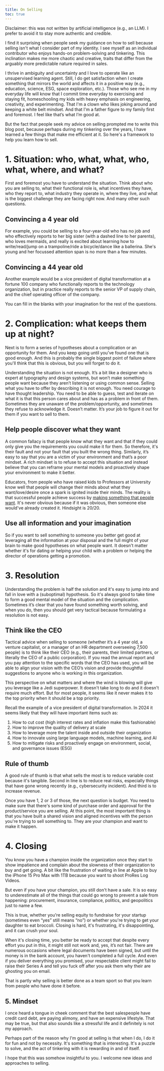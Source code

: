 ```yaml
---
title: On Selling
toc: true
---
```


Disclaimer: this was not written by artificial intelligence (e.g., an LLM). I prefer to avoid it to stay more authentic and credible.

I find it surprising when people seek my guidance on how to sell because selling isn't what I consider part of my identity. I see myself as an individual contributor who enjoys hands-on problem-solving and tinkering. This inclination makes me more chaotic and creative, traits that differ from the arguably more predictable nature required in sales.

I thrive in ambiguity and uncertainty and I love to operate like an unsupervised learning agent. Still, I do get satisfaction when I create something that mirrors the world and affects it in a positive way (e.g., education, science, ESG, space exploration, etc.). Those who see me in my everyday life will know that I commit time everyday to exercising and staying fit, homeschooling my kids with heavy emphasis on engineering, creativity, and experimenting. That I'm a clown who likes joking around and keeping a white belt mindset. And that I'm a father figure to my family first and foremost. I feel like that’s what I’m good at.

But the fact that people seek my advice on selling prompted me to write this blog post, because perhaps during my tinkering over the years, I have learned a few things that make me efficient at it. So here's a framework to help you learn how to sell.

# 1. Situation: who, what, what, who, what, where, and what?

First and foremost you have to understand the situation. Think about who you are selling to, what their functional role is, what incentives they have, who they report to, what industry they operate in, where they live, and what is the biggest challenge they are facing right now. And many other such questions.

## Convincing a 4 year old

For example, you could be selling to a four-year-old who has no job and who effectively reports to her big sister (with a dashed line to her parents), who loves mermaids, and really is excited about learning how to write/read/jump on a trampoline/ride a bicycle/dance like a ballerina. She's young and her focussed attention span is no more than a few minutes.

## Convincing a 44 year old

Another example would be a vice president of digital transformation at a fortune 100 company who functionally reports to the technology organization, but in practice really reports to the senior VP of supply chain, and the chief operating officer of the company.

You can fill in the blanks with your imagination for the rest of the questions.

# 2. Complication: what keeps them up at night?

Next is to form a series of hypotheses about a complication or an opportunity for them. And you keep going until you’ve found one that is good enough. And this is probably the single biggest point of failure where you'll think that this is obvious, but you will forget to do it.

Understanding the situation is not enough. It’s a bit like a designer who is expert at typography and design systems, but won’t make something people want because they aren’t listening or using common sense. Selling what you have to offer by describing it is not enough. You need courage to have thought leadership. You need to be able to guess, test and iterate on what it is that this person cares about and has as a problem in front of them. Sometimes they are unaware of the problem/opportunity, and sometimes they refuse to acknowledge it. Doesn’t matter. It’s your job to figure it out for them if you want to sell to them.

## Help people discover what they want

A common fallacy is that people know what they want and that if they could only give you the requirements you could make it for them. So therefore, it's their fault and not your fault that you built the wrong thing. Similarly, it’s easy to say that you are a victim of your environment and that’s a poor mindset. A rich mindset is to refuse to accept this situation and instead believe that you can reframe your mental models and proactively shape your environment to make it better.

Educators, from people who have raised kids to Professors at University know well that people will change their minds about what they want/love/desire once a spark is ignited inside their minds. The reality is that successful people achieve success by [making something that people want](http://www.paulgraham.com/good.html). It's never obvious because if it was obvious, then someone else would've already created it. Hindsight is 20/20.

## Use all information and your imagination

So if you want to sell something to someone you better get good at leveraging all the information at your disposal and the full might of your brain to make good hypotheses on what people want. It doesn't matter whether it's for dating or helping your child with a problem or helping the director of operations getting a promotion.

# 3. Resolution

Understanding the problem is half the solution and it's easy to jump into and fall in love with a (suboptimal) hypothesis. So it's always good to take time to form a good mental model of the situation and the complication. Sometimes it’s clear that you have found something worth solving, and when you do, then you should get very tactical because formulating a resolution is not easy.

## Think like the CEO

Tactical advice when selling to someone (whether it’s a 4 year old, a venture capitalist, or a manager of an HR department overseeing 7,500 people) is to think like their CEO (e.g., their parents, their limited partners, or literally the CEO of a public corporation). If you read the annual report and you pay attention to the specific words that the CEO has used, you will be able to align your vision with the CEO’s vision and provide thoughtful suggestions to anyone who is working in this organization.

This perspective on what matters and where the wind is blowing will give you leverage like a Jedi superpower. It doesn't take long to do and it doesn't require much effort. But for most people, it seems like it never makes it to the top priority when it should be a top priority.

Recall the example of a vice president of digital transformation. In 2024 it seems likely that they will have important items such as:

1. How to cut cost (high interest rates and inflation make this fashionable)
2. How to improve the quality of delivery at scale
3. How to leverage more the talent inside and outside their organization
4. How to innovate using large language models, machine learning, and AI
5. How to mitigate risks and proactively engage on environment, social, and governance issues (ESG)

## Rule of thumb

A good rule of thumb is that what sells the most is to reduce variable cost because it's tangible. Second in line is to reduce real risks, especially things that have gone wrong recently (e.g., cybersecurity incident). And third is to increase revenue.

Once you have 1, 2 or 3 of those, the next question is budget. You need to make sure that there's some kind of purchase order and approval for the product/service you are selling. At this point, the most important thing is that you have built a shared vision and aligned incentives with the person you're trying to sell something to. They are your champion and want to make it happen.

# 4. Closing

You know you have a champion inside the organization once they start to show impatience and complain about the slowness of their organization to buy and get going. A bit like the frustration of waiting in line at Apple to buy the iPhone 15 Pro Max with 1TB because you want to shoot ProRes Log Videos.

But even if you have your champion, you still don't have a sale. It is so easy to underestimate all of the things that could go wrong to prevent a sale from happening: procurement, insurance, compliance, politics, and geopolitics just to name a few.

This is true, whether you're selling equity to fundraise for your startup (sometimes even “yes” still means “no”) or whether you're trying to get your daughter to eat broccoli. Closing is hard, it's frustrating, it's disappointing, and it can crush your soul.

When it's closing time, you better be ready to accept that despite every effort you put in this, it might still not work and, yes, it’s not fair. There are numerous occasions where legal documents have been signed, but until the money is in the bank account, you haven't completed a full cycle. And even if you deliver everything you promised, your respectable client might fail to raise their Series A and tell you fuck off after you ask them why their are ghosting you on email.

That is partly why selling is better done as a team sport so that you learn from people who have done it before.

## 5. Mindset

I once heard a tongue in cheek comment that the best salespeople have credit card debt, are paying alimony, and have an expensive lifestyle. That may be true, but that also sounds like a stressful life and it definitely is not my approach.

Perhaps part of the reason why I'm good at selling is that when I do,  I do it for fun and not by necessity. It's something that is interesting. It's a puzzle to solve, and the act of tinkering with it is rewarding in and of itself.

I hope that this was somehow insightful to you. I welcome new ideas and approaches to selling.

